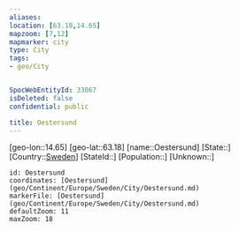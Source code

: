 ```yaml
---
aliases: 
location: [63.18,14.65]
mapzoom: [7,12] 
mapmarker: city 
type: City
tags:
- geo/City


SpocWebEntityId: 33067
isDeleted: false
confidential: public

title: Oestersund
---
```

[geo-lon::14.65]
[geo-lat::63.18]
[name::Oestersund]
[State::]
[Country::[Sweden](geo/Continent/Europe/Sweden.md)]
[StateId::]
[Population::]
[Unknown::]


```leaflet
id: Oestersund
coordinates: [Oestersund](geo/Continent/Europe/Sweden/City/Oestersund.md)
markerFile: [Oestersund](geo/Continent/Europe/Sweden/City/Oestersund.md)
defaultZoom: 11 
maxZoom: 18
```


